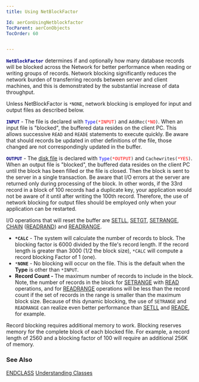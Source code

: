 ```yaml
---
title: Using NetBlockFactor

Id: aerConUsingNetblockfactor
TocParent: aerConObjects
TocOrder: 60


---
```


<code><span style="FONT-WEIGHT: bold; COLOR: #000080">NetBlockFactor</span></code> determines if and optionally how many database records will be blocked across the Network for better performance when reading or writing groups of records. Network blocking significantly reduces the network burden of transferring records between server and client machines, and this is demonstrated by the substantial increase of data throughput. 

Unless NetBlockFactor is <code>*NONE</code>, network blocking is employed for input and output files as described below. 

<code><span style="FONT-WEIGHT: bold; COLOR: #000080">INPUT</span></code> - The file is declared with <code><span class="expandspot" style="COLOR: #0000ff">Type</span>(<span style="COLOR: #ff0000">*INPUT</span>)</code> and <code>AddRec(<span style="COLOR: #ff0000">*NO</span>)</code>. When an input file is "blocked", the buffered data resides on the client PC. This allows successive <code>READ</code> and <code>READE</code> statements to execute quickly. Be aware that should records be updated in other definitions of the file, those changed are not correspondingly updated in the buffer. 

<code><span style="FONT-WEIGHT: bold; COLOR: #000080">OUTPUT</span></code> - The [disk file](DCLDISKFILE.html) is declared with <code><span style="COLOR: #0000ff">Type</span>(<span style="COLOR: #ff0000">*OUTPUT</span>)</code> and <code>Cachewrites(<span style="COLOR: #ff0000">*YES</span>)</code>. When an output file is "blocked", the buffered data resides on the client PC until the block has been filled or the file is closed. Then the block is sent to the server in a single transaction. Be aware that I/O errors at the server are returned only during processing of the block. In other words, if the 33rd record in a block of 100 records had a duplicate key, your application would not be aware of it until after writing the 100th record. Therefore, the use of network blocking for output files should be employed only when your application can be restarted. 

I/O operations that will reset the buffer are [SETLL](SETLL.html), [SETGT](SETGT.html), [SETRANGE](SETRANGE.html), [CHAIN](CHAIN.html) ([READRAND](READRAND.html))  and [READRANGE](READRANGE.html). 

- <code><span style="FONT-WEIGHT: bold">*CALC</span></code> - The system will calculate the number of records to block. The blocking factor is 6000 divided by the file's record length. If the record length is greater than 3000 (1/2 the block size), <code>*CALC</code> will compute a record blocking Factor of 1 (one).
- <code>*<span style="FONT-WEIGHT: bold">NONE</span></code> - No blocking will occur on the file. This is the default when the <span style="FONT-WEIGHT: bold">Type</span> is other than <code>*INPUT</code>.
- <span style="FONT-WEIGHT: bold"> Record Count - </span> The maximum number of records to include in the block. Note, the number of records in the block for [SETRANGE](SETRANGE.html) with [READ](READ.html) operations, and for [READRANGE](READRANGE.html) operations will be less than the record count if the set of records in the range is smaller than the maximum block size. Because of this dynamic blocking, the use of <code>SETRANGE</code> and <code>READRANGE</code> can realize even better performance than [SETLL](SETLL.html) and [READE](READE.html), for example.

Record blocking requires additional memory to work. Blocking reserves memory for the complete block of each blocked file. For example, a record length of 2560 and a blocking factor of 100 will require an additional 256K of memory. 

### See Also
[ENDCLASS](ENDCLASS.html)
[Understanding Classes](aerTourClassesBlueprintsforObjects.html) 
